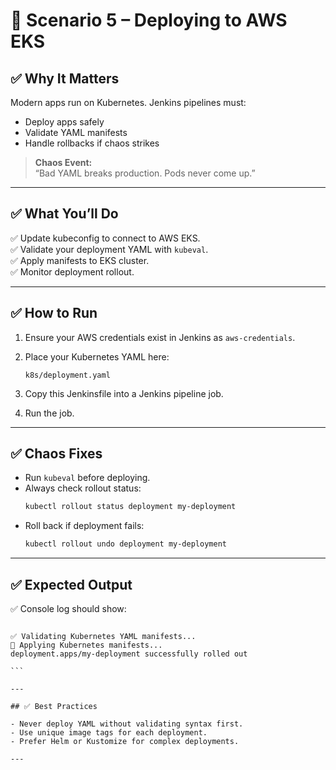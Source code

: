 # 🚀 Scenario 5 – Deploying to AWS EKS

## ✅ Why It Matters

Modern apps run on Kubernetes. Jenkins pipelines must:

- Deploy apps safely
- Validate YAML manifests
- Handle rollbacks if chaos strikes

> **Chaos Event:**  
> “Bad YAML breaks production. Pods never come up.”

---

## ✅ What You’ll Do

✅ Update kubeconfig to connect to AWS EKS.  
✅ Validate your deployment YAML with `kubeval`.  
✅ Apply manifests to EKS cluster.  
✅ Monitor deployment rollout.

---

## ✅ How to Run

1. Ensure your AWS credentials exist in Jenkins as `aws-credentials`.

2. Place your Kubernetes YAML here:
    ```
    k8s/deployment.yaml
    ```

3. Copy this Jenkinsfile into a Jenkins pipeline job.

4. Run the job.

---

## ✅ Chaos Fixes

- Run `kubeval` before deploying.  
- Always check rollout status:
    ```bash
    kubectl rollout status deployment my-deployment
    ```
- Roll back if deployment fails:
    ```bash
    kubectl rollout undo deployment my-deployment
    ```

---

## ✅ Expected Output

✅ Console log should show:
````

✅ Validating Kubernetes YAML manifests...
🚀 Applying Kubernetes manifests...
deployment.apps/my-deployment successfully rolled out

```

---

## ✅ Best Practices

- Never deploy YAML without validating syntax first.  
- Use unique image tags for each deployment.  
- Prefer Helm or Kustomize for complex deployments.

---

